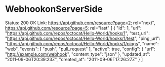 # WebhookonServerSide
Status: 200 OK
Link: <https://api.github.com/resource?page=2>; rel="next",
      <https://api.github.com/resource?page=5>; rel="last"
[
  {
    "id": 1,
    "url": "https://api.github.com/repos/octocat/Hello-World/hooks/1",
    "test_url": "https://api.github.com/repos/octocat/Hello-World/hooks/1/test",
    "ping_url": "https://api.github.com/repos/octocat/Hello-World/hooks/1/pings",
    "name": "web",
    "events": [
      "push",
      "pull_request"
    ],
    "active": true,
    "config": {
      "url": "http://example.com/webhook",
      "content_type": "json"
    },
    "updated_at": "2011-09-06T20:39:23Z",
    "created_at": "2011-09-06T17:26:27Z"
  }
]
